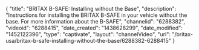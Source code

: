 {
    "title": "BRITAX B-SAFE: Installing without the Base",
    "description": "Instructions for installing the BRITAX B-SAFE in your vehicle without the base. For more information about the B-SAFE",
    "channelid": "6288382",
    "videoid": "6288415",
    "date_created": "1438628299",
    "date_modified": "1452122396",
    "type": "captivate",
    "layout": "channelVideo",
    "url": "\/britax-usa\/britax-b-safe-installing-without-the-base\/6288382-6288415"
}